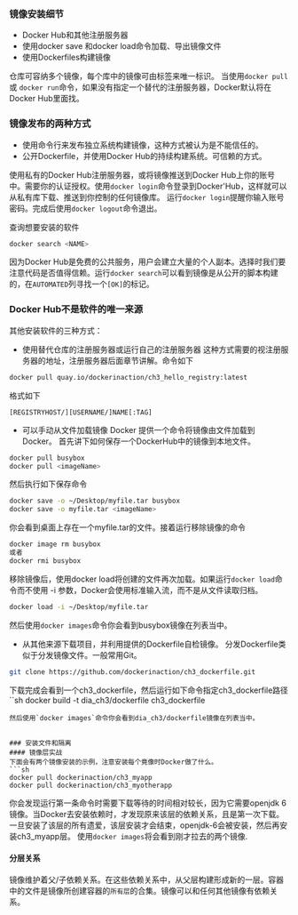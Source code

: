 ### 镜像安装细节
- Docker Hub和其他注册服务器
- 使用docker save 和docker load命令加载、导出镜像文件
- 使用Dockerfiles构建镜像

仓库可容纳多个镜像，每个库中的镜像可由标签来唯一标识。
当使用`docker pull` 或 `docker run`命令，如果没有指定一个替代的注册服务器，Docker默认将在Docker Hub里面找。

### 镜像发布的两种方式
 - 使用命令行来发布独立系统构建镜像，这种方式被认为是不能信任的。
 - 公开Dockerfile，并使用Docker Hub的持续构建系统。可信赖的方式。
 
使用私有的Docker Hub注册服务器，或将镜像推送到Docker Hub上你的账号中。需要你的认证授权。使用`docker login`命令登录到Docker'Hub，这样就可以从私有库下载、推送到你控制的任何镜像库。
 运行`docker login`提醒你输入账号密码。完成后使用`docker logout`命令退出。
 
查询想要安装的软件
```sh
docker search <NAME>
```
因为Docker Hub是免费的公共服务，用户会建立大量的个人副本。选择时我们要注意代码是否值得信赖。运行`docker search`可以看到镜像是从公开的脚本构建的，在`AUTOMATED`列寻找一个`[OK]`的标记。

### Docker Hub不是软件的唯一来源
其他安装软件的三种方式：
- 使用替代仓库的注册服务器或运行自己的注册服务器
这种方式需要的视注册服务器的地址，注册服务器后面章节讲解。命令如下
```sh
docker pull quay.io/dockerinaction/ch3_hello_registry:latest
```
格式如下
```
[REGISTRYHOST/][USERNAME/]NAME[:TAG]
```
 
- 可以手动从文件加载镜像
Docker 提供一个命令将镜像由文件加载到Docker。
首先讲下如何保存一个DockerHub中的镜像到本地文件。
```sh
docker pull busybox
docker pull <imageName>
```
然后执行如下保存命令
```sh
docker save -o ~/Desktop/myfile.tar busybox
docker save -o myfile.tar <imageName>
```
你会看到桌面上存在一个myfile.tar的文件。接着运行移除镜像的命令
```sh
docker image rm busybox
或者
docker rmi busybox
```
移除镜像后，使用docker load将创建的文件再次加载。如果运行`docker load`命令而不使用 -i 参数，Docker会使用标准输入流，而不是从文件读取归档。
```sh
docker load -i ~/Desktop/myfile.tar
```
然后使用`docker images`命令你会看到busybox镜像在列表当中。


- 从其他来源下载项目，并利用提供的Dockerfile自检镜像。
分发Dockerfile类似于分发镜像文件。一般常用Git。
```sh
git clone https://github.com/dockerinaction/ch3_dockerfile.git
```
下载完成会看到一个ch3_dockerfile，然后运行如下命令指定ch3_dockerfile路径
``sh
docker build -t dia_ch3/dockerfile ch3_dockerfile
```
然后使用`docker images`命令你会看到dia_ch3/dockerfile镜像在列表当中。


### 安装文件和隔离
#### 镜像层实战
下面会有两个镜像安装的示例，注意安装每个竟像时Docker做了什么。  
```sh
docker pull dockerinaction/ch3_myapp
docker pull dockerinaction/ch3_myotherapp
```
你会发现运行第一条命令时需要下载等待的时间相对较长，因为它需要openjdk 6镜像。当Docker去安装依赖时，才发现原来该层的依赖关系，且是第一次下载。一旦安装了该层的所有遗爱，该层安装才会结束，openjdk-6会被安装，然后再安装ch3_myapp层。
使用`docker images`将会看到刚才拉去的两个镜像.


#### 分层关系
镜像维护着父/子依赖关系。在这些依赖关系中，从父层构建形成新的一层。容器中的文件是镜像所创建容器的`所有层`的合集。镜像可以和任何其他镜像有依赖关系。
























